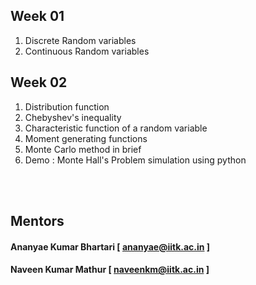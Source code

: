 ## Week 01
1. Discrete Random variables 
2. Continuous Random variables 
## Week 02
1. Distribution function
2. Chebyshev's inequality
3. Characteristic function of a random variable
4. Moment generating functions 
5. Monte Carlo method in brief
6. Demo : Monte Hall's Problem simulation using python

<br><br>

## Mentors
#### Ananyae Kumar Bhartari [ ananyae@iitk.ac.in ]
#### Naveen Kumar Mathur [ naveenkm@iitk.ac.in ]
